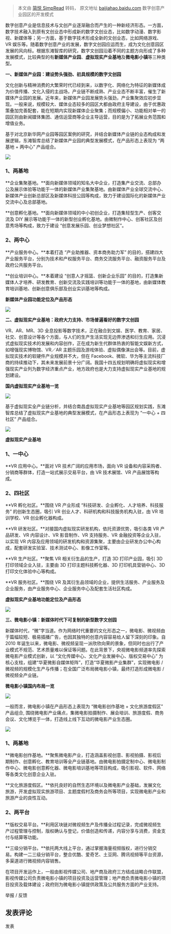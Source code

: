 > 本文由 [简悦 SimpRead](http://ksria.com/simpread/) 转码， 原文地址 [baijiahao.baidu.com](https://baijiahao.baidu.com/s?id=1703992460815643897&wfr=spider&for=pc) 数字创意产业园区的开发模式

数字创意产业是信息技术与文创产业逐渐融合而产生的一种新经济形态。一方面，数字技术融入到原有文创业态中形成新的数字文创业态，比如数字动漫、数字影视、新媒体等；另一方面，基于数字技术形成全新的文创业态，比如网络游戏、VR 娱乐等。随着数字创意产业的发展，数字文创园应运而生，成为文化创意园区发展的风向标。根据东滩智库的研究，数字文创园沿着不同的主题方向形成了多种发展模式，比较典型的有**新媒体产业园**、**虚拟现实产业基地**及**微电影小镇**等三种类型。  

**一、新媒体产业园：建设势头强劲、初具规模的数字文创园**

文化创新与精神消费的大繁荣时代已经到来，以数字化、网络化为特征的新媒体成为价值传播、文化入侵的主战场，产业链不断成熟、产业业态不断丰富，催生了新媒体产业园的发展。近年来，新媒体产业园发展势头强劲，产业集聚效应初步显现。一般来说，规模较大、媒体业态较多的园区大都由政府主导建设，由于优惠政策叠加完善配套，能在短期内实现新媒体企业聚集；而规模偏小、功能相对单一的园区则由新闻媒体集团、通信运营商等企业主导运营，目的是为了拓展业务范围和增值业务。

基于对北京新华网产业园等园区案例的研究，并结合新媒体产业链的业态构成和发展逻辑，东滩智库总结了新媒体产业园的典型发展模式，在产品形态上表现为 “两基地 + 两中心” 产品组合。

![](https://pic.rmb.bdstatic.com/bjh/news/b2d085914b7969168914219bc68be8a9.jpeg@wm_2,t_55m+5a625Y+3L+S4nOa7qeaZuuW6kw==,fc_ffffff,ff_U2ltSGVp,sz_23,x_15,y_15)

### 1、两基地

**企业集聚基地。**面向新媒体领域的知名大中企业，打造集产业交流、总部办公及展示体验等功能于一体的新媒体产业集聚基地。由新媒体产业全球交流中心、新媒体产业创新总部区及新媒体科技公园等构成，致力于建设国际化的新媒体产业交流中心及总部基地。  

**创意孵化基地。**面向新媒体领域的中小初创企业，打造集轻型生产、创客交流及 DIY 展示等功能于一体的新型创业孵化基地。由微制作中心、创客社区及创意秀场等构成，致力于建设 “创意发展乐园、创业梦想社区”。

### 2、两中心

**产业服务中心。**本着打造 “产业助推器、资本商务助力军” 的目的，搭建四大产业服务平台，分别为技术和产权服务平台、商务交流服务平台、融资服务平台及政府公共服务平台。  

**创业培训中心。**本着建设 “创意人才摇篮、创新企业乐园” 的目的，打造集新媒体人才培养、研发教育、创新交流及实践培训等功能于一体的基地，由新媒体教育培训基地、创新创意俱乐部及创业实训基地等构成。

**新媒体产业园功能定位及产品形态**

![](https://pic.rmb.bdstatic.com/bjh/down/3d7294ea0c7f4e98dc599352a7fc1226.jpeg@wm_2,t_55m+5a625Y+3L+S4nOa7qeaZuuW6kw==,fc_ffffff,ff_U2ltSGVp,sz_23,x_15,y_15)

**二、虚拟现实产业基地：政府大力支持、市场普遍看好的数字文创园**

VR、AR、MR、3D 全息投影等数字技术，正在融合到文娱、医学、教育、家居、社交、创意设计等各个方面，与人们的生产生活实现无边界渗透和衍生应用。沉浸式虚拟现实技术的发展和内容创作，正在成为新生代群体热衷的智能文娱新方式，如增强现实博物馆、VR／AR 主题乐园及游戏体验、虚拟偶像演出会等。目前，虚拟现实技术的软硬件产业规模并不大，但在 Facebook、微软、华为等主流科技厂商的持续推动下，其未来发展前景十分广阔。我国十四五规划明确将虚拟现实和增强现实产业列为数字经济重点产业，地方政府也是大力支持虚拟现实产业基地的规划建设。

**国内虚拟现实产业基地一览**

![](https://pic.rmb.bdstatic.com/bjh/down/b364f8fce0fea7e776bd927442798e13.jpeg@wm_2,t_55m+5a625Y+3L+S4nOa7qeaZuuW6kw==,fc_ffffff,ff_U2ltSGVp,sz_23,x_15,y_15)

基于虚拟现实全产业链分析，并结合南昌虚拟现实产业基地等园区规划实践，东滩智库总结了虚拟现实产业基地的典型发展模式，在产品形态上表现为 “一中心 + 四社区” 产品组合。

![](https://pic.rmb.bdstatic.com/bjh/down/070928c75b56799d8657e6fa314795b0.jpeg@wm_2,t_55m+5a625Y+3L+S4nOa7qeaZuuW6kw==,fc_ffffff,ff_U2ltSGVp,sz_23,x_15,y_15)

**虚拟现实产业基地**

### 1、一中心

**VR 应用中心。**面对 VR 技术广阔的应用市场，面向 VR 设备和内容采购者、分销商等群体，打造一站式展示交易平台，由 VR 技术展馆、VR 产品展馆等构成。  

### 2、四社区

**VR 孵化社区。**围绕 VR 产业形成 “科技研发、企业孵化、人才培养、科技服务” 的创新生态圈，吸引 VR 创业人才、科研机构和科技服务机构入驻，由 VR 培训学校、VR 创业孵化器构成。  

**VR 研发社区。**对接国内虚拟现实研发机构，依托资源优势，吸引各类 VR 产品研发、VR 内容设计、VR 影音制作、VR 支持服务、VR 金融投资等企业入驻，以实现 VR 内容及应用领域的研发机构和资源集聚，主要由企业研发办公中心构成，配套研发实验室、技术测试中心、影像工作室等。

**VR 生产社区。**聚焦 VR 相关衍生品的生产，打造 3D 打印产业园，吸引 3D 打印领域企业入驻，主要由 3D 打印主题科技孵化器、3D 打印机具营销中心、3D 打印文化体验中心等构成。

**VR 服务社区。**围绕 VR 及其衍生品领域的企业，提供生活服务、产业服务及企业服务，由产业服务中心、企业服务中心及配套生活社区构成。

**虚拟现实产业基地功能定位及产品形态**

![](https://pic.rmb.bdstatic.com/bjh/down/5e3e3e243deebd038af19d25a18190fb.jpeg@wm_2,t_55m+5a625Y+3L+S4nOa7qeaZuuW6kw==,fc_ffffff,ff_U2ltSGVp,sz_23,x_15,y_15)

**三、微电影小镇：新媒体时代下可复制的新型数字文创园**

新媒体时代，“微”字当道。作为网络时代重要的文化形态之一，微电影、微视频由于篇幅较短、极易插播广告，也因其独特的创意内容容易给人留下深刻的印象。自 2010 年诞生以来，微电影、微视频呈现一派欣欣向荣的景象，但同时也出行了产业模式不规范、艺术质量难以保证等问题。在此背景下，央视微电影频道率先探索微电影产业模式创新，以 “文化传媒中心、文化产业发展中心、版权交易中心” 为核心支柱，组建“华夏微影自媒体矩阵”，打造“华夏微影产业集群”，实现微电影 / 微视频的规模化生产与传播；在全国广泛布局微电影小镇，最终打造形成微电影 / 微视频全产业链。

**微电影小镇国内布局一览**

![](https://pic.rmb.bdstatic.com/bjh/down/c735770206d3f31b72f0b54c8ed4cbbf.jpeg@wm_2,t_55m+5a625Y+3L+S4nOa7qeaZuuW6kw==,fc_ffffff,ff_U2ltSGVp,sz_23,x_15,y_15)

一般而言，微电影小镇在产品形态上表现为 “微电影创作基地 + 文化旅游度假区” 产品组合, 围绕微电影产业痛点，集微电影拍摄制作、展会培训、旅游度假、商务会议、文化博览于一体，打造线上线下互动的微电影产业生态圈。

![](https://pic.rmb.bdstatic.com/bjh/down/7a1d7473005e451b44051618c2a43d7f.jpeg@wm_2,t_55m+5a625Y+3L+S4nOa7qeaZuuW6kw==,fc_ffffff,ff_U2ltSGVp,sz_23,x_15,y_15)

### 1、两基地

**微电影创作基地。**聚焦微电影产业，打造涵盖影视创意、影视拍摄、影视后期制作、创意孵化、教育培训等全产业链基地。由微电影拍摄定制中心、微电影制作中心、微电影创意孵化器、微电影培训基地等项目构成，吸引影视、软件、网络等各类文化创意企业入驻。  

**文化旅游度假区。**依托良好的自然生态环境以及微电影产业基础，发展文化旅游，开发虚拟现实旅游项目、主题度假村及商务会所等项目，实现微电影产业和旅游产业的良性互动。

### 2、两平台

**版权交易平台。**利用区块链对微视频生产及传播全过程记录，完成微视频生产过程管理与控制，版权确认与登记，价值创造和传递，内容分享与消费，资金支付与结算等功能。  

**三级分销平台。**依托两大线上平台，通过掌握海量视频版权，进行分销交易。构建一二三级分销平台，整合优酷、爱奇艺、土豆网、腾讯视频等平台资源，多渠道进行微视频内容销售。

在项目开发运作上，一般由影视传媒公司、地产商及政府三方结成战略合作联盟，影视传媒公司负责微电影小镇的项目投资及运营管理；地产商负责微电影小镇的项目投资及载体建设；政府则为微电影小镇提供政策及公共服务方面的产业支持。

举报 / 反馈

发表评论
----

发表
